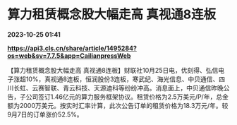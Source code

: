 # 算力租赁概念股大幅走高 真视通8连板

**2023-10-25 01:41**

**https://api3.cls.cn/share/article/1495284?os=web&sv=7.7.5&app=CailianpressWeb**

【算力租赁概念股大幅走高 真视通8连板】财联社10月25日电，优刻得、弘信电子涨超10%，真视通8连板，恒润股份3连板，寒武纪、海光信息、中贝通信、四川长虹、云赛智联、青云科技、天源迪科等纷纷冲高。消息面上，中贝通信昨晚公告，子公司签订1.46亿元的算力服务框架协议。租赁价格为2.5万美元/P/年，总金额为2000万美元。按实时汇率计算，此次公告订单的租赁价格为18.3万元/年。较9月7日的订单涨价52.5%。